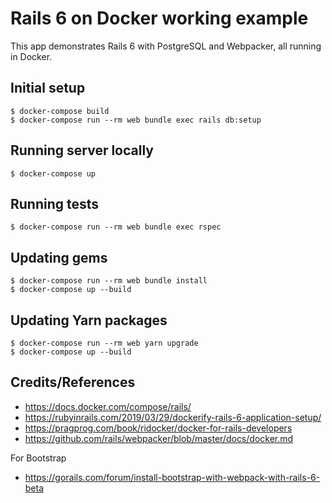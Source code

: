 # Rails 6 on Docker working example

This app demonstrates Rails 6 with PostgreSQL and Webpacker, all running in Docker.

## Initial setup
```
$ docker-compose build
$ docker-compose run --rm web bundle exec rails db:setup
```

## Running server locally
```
$ docker-compose up
```

## Running tests
```
$ docker-compose run --rm web bundle exec rspec
```

## Updating gems
```
$ docker-compose run --rm web bundle install
$ docker-compose up --build
```

## Updating Yarn packages
```
$ docker-compose run --rm web yarn upgrade
$ docker-compose up --build
```

## Credits/References

* https://docs.docker.com/compose/rails/
* https://rubyinrails.com/2019/03/29/dockerify-rails-6-application-setup/
* https://pragprog.com/book/ridocker/docker-for-rails-developers
* https://github.com/rails/webpacker/blob/master/docs/docker.md

For Bootstrap

* https://gorails.com/forum/install-bootstrap-with-webpack-with-rails-6-beta
